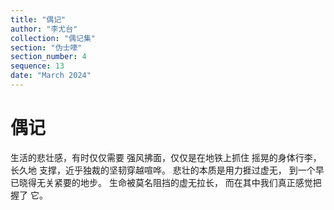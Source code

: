 ```yaml
---
title: "偶记"
author: "李尤台"
collection: "偶记集"
section: "伪士嚎"
section_number: 4
sequence: 13
date: "March 2024"
---
```


# 偶记

生活的悲壮感，有时仅仅需要
强风拂面，仅仅是在地铁上抓住
摇晃的身体行李，长久地
支撑，近乎独裁的坚韧穿越喧哗。
悲壮的本质是用力捱过虚无，
到一个早已晓得无关紧要的地步。
生命被莫名阻挡的虚无拉长，
而在其中我们真正感觉把握了 它。
